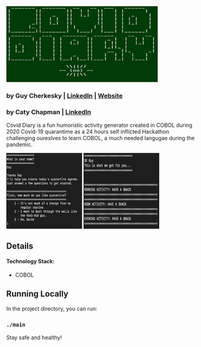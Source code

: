 
<img src="https://raw.githubusercontent.com/cherkesky/covidiaries/master/assets/logo.png" height="200" width="400">

### by Guy Cherkesky | [LinkedIn](http://linkedin.com/in/cherkesky) | [Website](http://cherkesky.com) 
### by Caty Chapman | [LinkedIn](http://linkedin.com/in/catysomething)


Covid Diary is a fun humoristic activity generator created in COBOL during 2020 Covid-19 quarantime as a 24 hours self inflicted Hackathon challenging oureslves to learn COBOL, a much needed langugae during the pandemic. 


<img src="https://github.com/cherkesky/covidiaries/blob/master/assets/ss1.png" height="200" width="200">
<img src="https://github.com/cherkesky/covidiaries/blob/master/assets/ss2.png" height="200" width="200">

## Details


#### Technology Stack: 
- COBOL

## Running Locally

In the project directory, you can run:
### `./main`

Stay safe and healthy!